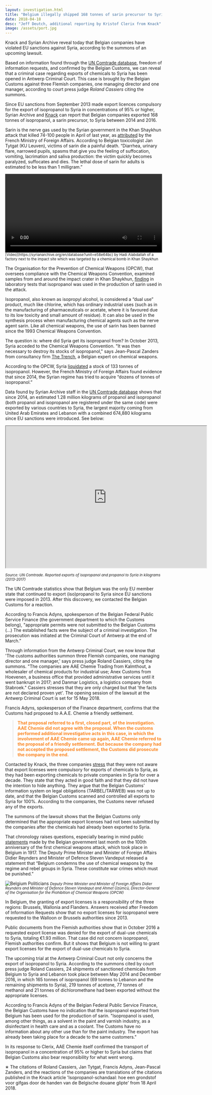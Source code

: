 ```yaml
---
layout: investigation.html
title: "Belgium illegally shipped 168 tonnes of sarin precursor to Syria"
date: 2018-04-18
desc: "Jeff Deutch, additional reporting by Kristof Clerix from Knack"
image: /assets/port.jpg
---
```


Knack and Syrian Archive reveal today that Belgian companies have violated EU sanctions against Syria, according to the summons of an upcoming lawsuit.

Based on information found through the [UN Comtrade database](https://comtrade.un.org/), freedom of information requests, and confirmed by the Belgian Customs, we can reveal that a criminal case regarding exports of chemicals to Syria has been opened in Antwerp Criminal Court. This case is brought by the Belgian Customs against three Flemish companies, one managing director and one manager, according to court press judge *Roland Cassiers* citing the summons.

Since EU sanctions from September 2013 made export licences compulsory for the export of isopropanol to Syria in concentrations of 95% or higher, Syrian Archive and [Knack](https://www.knack.be/nieuws/belgie/isopropanol-schandaal-hoe-een-grondstof-voor-gifgas-door-de-handen-van-de-belgische-douane-glipte/article-longread-1097291.html) can report that Belgian companies exported 168 tonnes of isopropanol, a sarin precursor, to Syria between 2014 and 2016.

Sarin is the nerve gas used by the Syrian government in the Khan Shaykhun attack that killed 74-100 people in April of last year, as [attributed](https://www.diplomatie.gouv.fr/en/country-files/syria/events/article/chemical-attack-in-syria-national-evaluation-presented-by-jean-marc-ayrault) by the French Ministry of Foreign Affairs. According to Belgian toxicologist Jan Tytgat (KU Leuven), victims of sarin die a painful death. “Diarrhea, urinary flare, narrowed pupils, spasms that give you the feeling of suffocation, vomiting, lacrimation and saliva production: the victim quickly becomes paralyzed, suffocates and dies. The lethal dose of sarin for adults is estimated to be less than 1 milligram.”

<video controls width="100%">
  <source src="https://cube.syrianarchive.org/littlefork/youtube_video/4f20a66995412be034bff64e595eb843207327b163289844883b7fbd27e5c64d/0_1fkKEEJ5E.mp4#t=2" type="video/mp4">
Your browser does not support the video tag.
</video>
<small>[Video](https://syrianarchive.org/en/database?unit=e58e64bc) by Hadi Alabdallah of a factory next to the impact site which was targeted by a chemical bomb in Khan Shaykhun</small>

The Organisation for the Prevention of Chemical Weapons (OPCW), that oversees compliance with the Chemical Weapons Convention, examined samples from and around the impact crater in Khan Shaykhun, [finding](http://www.securitycouncilreport.org/atf/cf/%7B65BFCF9B-6D27-4E9C-8CD3-CF6E4FF168FF9%7D/s_2017_904.pdf) in laboratory tests that isopropanol was used in the production of sarin used in the attack.

Isopropanol, also known as isopropyl alcohol, is considered a “dual use” product, much like chlorine, which has ordinary industrial uses (such as in the manufacturing of pharmaceuticals or acetate, where it is favoured due to its low toxicity and small amount of residue). It can also be used in the synthesis process when manufacturing chemical agents such as the nerve agent sarin. Like all chemical weapons, the use of sarin has been banned since the 1993 Chemical Weapons Convention.

The question is: where did Syria get its isopropanol from? In October 2013, Syria acceded to the Chemical Weapons Convention. "It was then necessary to destroy its stocks of isopropanol," says Jean-Pascal Zanders from consultancy firm [The Trench](http://www.the-trench.org/author/jp-zanders/), a Belgian expert on chemical weapons.

According to the OPCW, Syria [liquidated](https://www.opcw.org/news/article/opcw-all-category-1-chemicals-declared-by-syria-now-destroyed/) a stock of 133 tonnes of isopropanol. However, the French Ministry of Foreign Affairs found evidence that since 2014, the Syrian regime has tried to acquire “dozens of tonnes of isopropanol.”

Data found by Syrian Archive staff in the [UN Comtrade database](https://comtrade.un.org/) shows that since 2014, an estimated 1.28 million kilograms of propanol and isopropanol (both propanol and isopropanol are registered under the same code) were exported by various countries to Syria, the largest majority coming from United Arab Emirates and Lebanon with a combined 674,880 kilograms since EU sanctions were introduced. See below:


<iframe src="https://public.tableau.com/views/ExportsofisopropanolandpropanoltoSyriainkilograms2013-2017/Sheet1?:showVizHome=no&:embed=true" width="645" height="455"></iframe>


<small>*Source: UN Comtrade. Reported exports of isopropanol and propanol to Syria in kilograms (2013-2017)*</small>


The UN Comtrade statistics show that Belgium was the only EU member state that continued to export (iso)propanol to Syria since EU sanctions were imposed in 2013. After this discovery, we contacted the Belgian Customs for a reaction.

According to Francis Adyns, spokesperson of the Belgian Federal Public Service Finance (the government department to which the Customs belong), "appropriate permits were not submitted to the Belgian Customs (...) The established facts were the subject of a criminal investigation. The prosecution was initiated at the Criminal Court of Antwerp at the end of March.”

Through information from the Antwerp Criminal Court, we now know that 'The customs authorities summon three Flemish companies, one managing director and one manager,' says press judge Roland Cassiers, citing the summons. "The companies are AAE Chemie Trading from Kalmthout, a wholesaler of chemical products for industrial use; Anex Customs from Hoevenen, a business office that provided administrative services until it went bankrupt in 2017; and Danmar Logistics, a logistics company from Stabroek." Cassiers stresses that they are only charged but that 'the facts are not declared proven yet'. The opening session of the lawsuit at the Antwerp Criminal Court is set for 15 May 2018.

Francis Adyns, spokesperson of the Finance department, confirms that the Customs had proposed to A.A.E. Chemie a friendly settlement.

> <span style="color:#fb8520">**That proposal referred to a first, closed part, of the investigation. AAE Chemie did not agree with the proposal. When the customs performed additional investigative acts in this case, in which the involvement of AAE Chemie came up again, AAE Chemie referred to the proposal of a friendly settlement. But because the company had not accepted the proposed settlement, the Customs did prosecute the company in the end.**</span>

Contacted by Knack, the three companies [stress](http://www.knack.be/nieuws/belgie/isopropanol-schandaal-hoe-een-grondstof-voor-gifgas-door-de-handen-van-de-belgische-douane-glipte/article-longread-1097291.html) that they were not aware that export licenses were compulsory for exports of chemicals to Syria, as they had been exporting chemicals to private companies in Syria for over a decade. They state that they acted in good faith and that they did not have the intention to hide anything. They argue that the Belgian Customs' information system on legal obligations (TARBEL/TARWEB) was not up to date, and that the Belgian Customs scanned and controlled all exports to Syria for 100%. According to the companies, the Customs never refused any of the exports.

The summons of the lawsuit shows that the Belgian Customs only determined that the appropriate export licenses had not been submitted by the companies after the chemicals had already been exported to Syria.  

That chronology raises questions, especially bearing in mind public [statements](https://diplomatie.belgium.be/en/newsroom/news/2018/belgium_supports_fight_against_use_of_chemical_weapons) made by the Belgian government last month on the 100th anniversary of the first chemical weapons attack, which took place in Belgium in 1917. The Deputy Prime Minister and Minister of Foreign Affairs Didier Reynders and Minister of Defence Steven Vandeput released a statement that “Belgium condemns the use of chemical weapons by the regime and rebel groups in Syria. These constitute war crimes which must be punished.”

![Belgium Politicians](/assets/politicians.jpg)
<small>*Deputy Prime Minister and Minister of Foreign Affairs Didier Reynders and Minister of Defence Steven Vandeput and Ahmet Üzümcü, Director-General of the Organisation for the Prohibition of Chemical Weapons (OPCW)*</small>

In Belgium, the granting of export licenses is a responsibility of the three regions: Brussels, Wallonia and Flanders. Answers received after Freedom of Information Requests show that no export licenses for isopropanol were requested to the Walloon or Brussels authorities since 2013.  

Public documents from the Flemish authorities show that in October 2016 a requested export license was denied for the export of dual-use chemicals to Syria, totaling €1.93 million. That case did not concern isopropanol, Flemish authorities confirm. But it shows that Belgium is not willing to grant export licenses for the export of dual-use chemicals to Syria.

The upcoming trial at the Antwerp Criminal Court not only concerns the export of isopropanol to Syria. According to the summons cited by court press judge Roland Cassiers, 24 shipments of sanctioned chemicals from Belgium to Syria and Lebanon took place between May 2014 and December 2016, in which 165 tonnes of isopropanol (69 tonnes to Lebanon and the remaining shipments to Syria), 219 tonnes of acetone, 77 tonnes of methanol and 21 tonnes of dichloromethane had been exported without the appropriate licenses.

According to Francis Adyns of the Belgian Federal Public Service Finance, the Belgian Customs have no indication that the isopropanol exported from Belgium has been used for the production of sarin. "Isopropanol is used, among other things, as a solvent in the paint and varnish industry, as a disinfectant in health care and as a coolant. The Customs have no information about any other use than for the paint industry. The export has already been taking place for a decade to the same customers."

In its response to Clerix, AAE Chemie itself confirmed the transport of isopropanol in a concentration of 95% or higher to Syria but claims that Belgian Customs also bear responsibility for what went wrong.

&lowast; The citations of Roland Cassiers, Jan Tytgat, Francis Adyns, Jean-Pascal Zanders, and the reactions of the companies are translations of the citations published in the Knack article 'Isopropanol-schandaal: hoe een grondstof voor gifgas door de handen van de Belgische douane glipte' from 18 April 2018.

